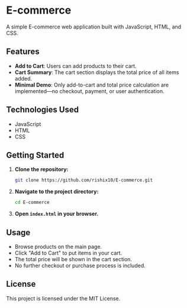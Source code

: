 # E-commerce

A simple E-commerce web application built with JavaScript, HTML, and CSS.

## Features

- **Add to Cart**: Users can add products to their cart.
- **Cart Summary**: The cart section displays the total price of all items added.
- **Minimal Demo**: Only add-to-cart and total price calculation are implemented—no checkout, payment, or user authentication.

## Technologies Used

- JavaScript
- HTML
- CSS

## Getting Started

1. **Clone the repository:**
   ```bash
   git clone https://github.com/rishix10/E-commerce.git
   ```
2. **Navigate to the project directory:**
   ```bash
   cd E-commerce
   ```
3. **Open `index.html` in your browser.**

## Usage

- Browse products on the main page.
- Click "Add to Cart" to put items in your cart.
- The total price will be shown in the cart section.
- No further checkout or purchase process is included.

## License

This project is licensed under the MIT License.
